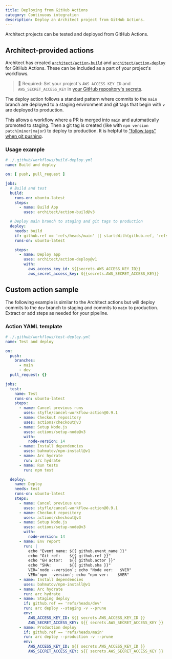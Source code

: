 ```yaml
---
title: Deploying from GitHub Actions
category: Continuous integration
description: Deploy an Architect project from GitHub Actions.
---
```


Architect projects can be tested and deployed from GitHub Actions.

## Architect-provided actions

Architect has created [`architect/action-build`](https://github.com/architect/action-build) and [`architect/action-deploy`](https://github.com/architect/action-deploy) for GitHub Actions. These can be included as a part of your project's workflows.

> 🔑  Required: Set your project's `AWS_ACCESS_KEY_ID` and `AWS_SECRET_ACCESS_KEY` in [your GitHub repository's secrets](https://docs.github.com/en/actions/security-guides/encrypted-secrets). 

The deploy action follows a standard pattern where commits to the `main` branch are deployed to a staging environment and git tags that begin with `v` are deployed to production.

This allows a workflow where a PR is merged into `main` and automatically promoted to staging. Then a git tag is created (like with `npm version patch|minor|major`) to deploy to production. It is helpful to ["follow tags" when git pushing](https://git-scm.com/docs/git-push#Documentation/git-push.txt---follow-tags).

### Usage example

```yaml
# ./.github/workflows/build-deploy.yml
name: Build and deploy

on: [ push, pull_request ]

jobs:
  # Build and test
  build:
    runs-on: ubuntu-latest
    steps:
      - name: Build App
        uses: architect/action-build@v3

  # Deploy main branch to staging and git tags to production
  deploy:
    needs: build
    if: github.ref == 'refs/heads/main' || startsWith(github.ref, 'refs/tags/v')
    runs-on: ubuntu-latest

    steps:
      - name: Deploy app
        uses: architect/action-deploy@v1
        with:
          aws_access_key_id: ${{secrets.AWS_ACCESS_KEY_ID}}
          aws_secret_access_key: ${{secrets.AWS_SECRET_ACCESS_KEY}}
```

## Custom action sample

The following example is similar to the Architect actions but will deploy commits to the `dev` branch to staging and commits to `main` to production. Extract or add steps as needed for your pipeline.

### Action YAML template

```yaml
# ./.github/workflows/test-deploy.yml
name: Test and deploy

on:
  push:
    branches:
      - main
      - dev
  pull_request: {}

jobs:
  test:
    name: Test
    runs-on: ubuntu-latest
    steps:
      - name: Cancel previous runs
        uses: styfle/cancel-workflow-action@0.9.1
      - name: Checkout repository
        uses: actions/checkout@v3
      - name: Setup Node.js
        uses: actions/setup-node@v3
        with:
          node-version: 14
      - name: Install dependencies
        uses: bahmutov/npm-install@v1
      - name: Arc hydrate
        run: arc hydrate
      - name: Run tests
        run: npm test

  deploy:
    name: Deploy
    needs: test
    runs-on: ubuntu-latest
    steps:
      - name: Cancel previous uns
        uses: styfle/cancel-workflow-action@0.9.1
      - name: Checkout repository
        uses: actions/checkout@v3
      - name: Setup Node.js
        uses: actions/setup-node@v3
        with:
          node-version: 14
      - name: Env report
        run: |
          echo "Event name: ${{ github.event_name }}"
          echo "Git ref:    ${{ github.ref }}"
          echo "GH actor:   ${{ github.actor }}"
          echo "SHA:        ${{ github.sha }}"
          VER=`node --version`; echo "Node ver:   $VER"
          VER=`npm --version`; echo "npm ver:    $VER"
      - name: Install dependencies
        uses: bahmutov/npm-install@v1
      - name: Arc hydrate
        run: arc hydrate
      - name: Staging deploy
        if: github.ref == 'refs/heads/dev'
        run: arc deploy --staging -v --prune
        env:
          AWS_ACCESS_KEY_ID: ${{ secrets.AWS_ACCESS_KEY_ID }}
          AWS_SECRET_ACCESS_KEY: ${{ secrets.AWS_SECRET_ACCESS_KEY }}
      - name: Production deploy
        if: github.ref == 'refs/heads/main'
        run: arc deploy --production -v --prune
        env:
          AWS_ACCESS_KEY_ID: ${{ secrets.AWS_ACCESS_KEY_ID }}
          AWS_SECRET_ACCESS_KEY: ${{ secrets.AWS_SECRET_ACCESS_KEY }}
```

<!-- 
## Use AWS IAM OIDCProvider

Alternatively, your GitHub Action can [gather keys from a specific AWS IAM Role federated by an IAM OIDCProvider](./github-actions-iam-oidcp).
-->
